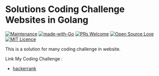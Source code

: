 # Solutions Coding Challenge Websites in Golang

[![Maintenance](https://img.shields.io/badge/Maintained%3F-yes-green.svg)](https://github.com/rishabh1403/hackerrank-golang-solutions/graphs/commit-activity) 
[![made-with-Go](https://img.shields.io/badge/Made%20with-Go-blue.svg)](https://golang.org/) 
[![PRs Welcome](https://img.shields.io/badge/PRs-welcome-brightgreen.svg?style=flat-square)](http://makeapullrequest.com) 
[![Open Source Love](https://badges.frapsoft.com/os/v1/open-source.svg?v=103)](https://github.com/ellerbrock/open-source-badges/) 
[![MIT Licence](https://badges.frapsoft.com/os/mit/mit.svg?v=103)](https://opensource.org/licenses/mit-license.php) 

This is a solution for many coding challenge in website. 

Link My Coding Challenge :
- [hackerrank](https://www.hackerrank.com/agamwork28?hr_r=1)

